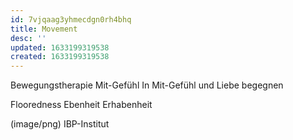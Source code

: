 ```yaml
---
id: 7vjqaag3yhmecdgn0rh4bhq
title: Movement
desc: ''
updated: 1633199319538
created: 1633199319538
---
```


Bewegungstherapie
Mit-Gefühl
In Mit-Gefühl und Liebe begegnen

Flooredness
Ebenheit
Erhabenheit

(image/png)
IBP-Institut
